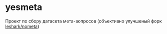 # yesmeta
Проект по сбору датасета мета-вопросов
(объективно улучшеный форк [leshark/nometa](https://github.com/leshark/nometa))
